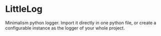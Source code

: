 # LittleLog
Minimalism python logger. Import it directly in one python file,
or create a configurable instance as the logger of your whole project.
